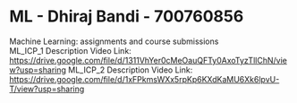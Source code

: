 # ML - Dhiraj Bandi - 700760856
Machine Learning: assignments and course submissions\
ML_ICP_1 Description Video Link: https://drive.google.com/file/d/1311VhYer0cMeOauQFTy0AxoTyzTllChN/view?usp=sharing
ML_ICP_2 Description Video Link: https://drive.google.com/file/d/1xFPkmsWXx5rpKp6KXdKaMU6Xk6lpvU-T/view?usp=sharing
